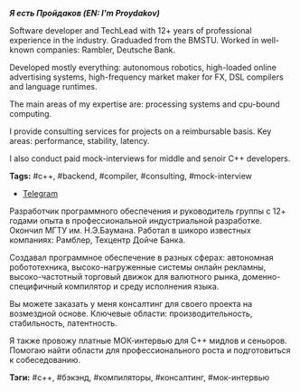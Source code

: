 ***Я есть Пройдаков (EN: I'm Proydakov)***

Software developer and TechLead with 12+ years of professional experience in the industry.
Graduaded from the BMSTU. Worked in well-known companies: Rambler, Deutsche Bank.

Developed mostly everything: autonomous robotics, high-loaded online advertising systems,
high-frequency market maker for FX, DSL compilers and language runtimes.

The main areas of my expertise are: processing systems and cpu-bound computing.

I provide consulting services for projects on a reimbursable basis.
Key areas: performance, stability, latency.

I also conduct paid mock-interviews for middle and senoir C++ developers.

**Tags:** #c++, #backend, #compiler, #consulting, #mock-interview

- [Telegram](http://t.me/eproydakov)

Разработчик программного обеспечения и руководитель группы с 12+ годами опыта в профессиональной индустриальной разработке.
Окончил МГТУ им. Н.Э.Баумана. Работал в шикоро известных компаниях: Рамблер, Техцентр Дойче Банка.

Создавал программное обеспечение в разных сферах: автономная робототехника, высоко-нагруженные системы онлайн рекламны,
высоко-частотный торговый движок для валютного рынка, доменно-специфичный компилятор и среду исполнения языка.

Вы можете заказать у меня консалтинг для своего проекта на возмездной основе.
Ключевые области: производительность, стабильность, латентность.

Я также провожу платные МОК-интервью для C++ мидлов и сеньоров.
Помогаю найти области для профессионального роста и подготовиться к собеседованию.

**Тэги:** #c++, #бэкэнд, #компиляторы, #консалтинг, #мок-интервью
